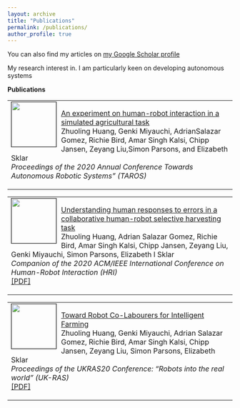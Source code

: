 ```yaml
---
layout: archive
title: "Publications"
permalink: /publications/
author_profile: true
---
```


<article>
<div class="article-wrap">
 
You can also find my articles on <a href="https://scholar.google.com/citations?user=xC3keU4AAAAJ&hl=en"> my Google Scholar profile </a> <br>
 
My research interest in. I am particularly keen on developing autonomous systems <br>

<strong>Publications</strong>

<table style="widdth:100%"> 
<tbody> <td> <img style="float: left; margin-right: 10px " src="https://github.com/favicon.ico" width="100px" height="100px" border="1px solid #bbb">
<p> <a href="https://adrianxsalazar.github.io/publication/2015-10-01-paper-title-number-3"> An experiment on human-robot interaction in a simulated agricultural task </a>  <br>
Zhuoling Huang, Genki Miyauchi, AdrianSalazar Gomez,  Richie Bird,  Amar Singh Kalsi,  Chipp Jansen,  Zeyang Liu,Simon Parsons,  and Elizabeth Sklar<br>
<i> Proceedings of the 2020 Annual Conference Towards Autonomous Robotic Systems” (TAROS) </i> </p>
</td>
</tbody>
 
<table style="widdth:80%"> 
 <tbody> <td> <img style="float: left; margin-right: 10px " src="https://github.com/favicon.ico" width="100px" height="100px" border="1px solid #bbb">
<p> <a href="https://adrianxsalazar.github.io/publication/2015-10-01-paper-title-number-3"> Understanding human responses to errors in a collaborative human-robot selective harvesting task </a>  <br>
Zhuoling Huang, Adrian Salazar Gomez, Richie Bird, Amar Singh Kalsi, Chipp Jansen, Zeyang Liu, Genki Miyauchi, Simon Parsons, Elizabeth I Sklar <br>
<i>Companion of the 2020 ACM/IEEE International Conference on Human-Robot Interaction (HRI) </i> <br> <a href="https://dl.acm.org/doi/pdf/10.1145/3371382.3378333"> [PDF] </a> </p>
</td>
</tbody>
 
<table style="widdth:80%"> 
 <tbody> <td> <img style="float: left; margin-right: 10px " src="https://github.com/favicon.ico" width="100px" height="100px" border="1px solid #bbb">
<p> <a href="https://adrianxsalazar.github.io/publication/2015-10-01-paper-title-number-3"> Toward Robot Co-Labourers for Intelligent Farming </a>  <br>
Zhuoling Huang, Genki Miyauchi, Adrian Salazar Gomez, Richie Bird, Amar Singh Kalsi, Chipp Jansen, Zeyang Liu, Simon Parsons, Elizabeth Sklar <br>
<i> Proceedings of the UKRAS20 Conference: “Robots into the real world” (UK-RAS) </i> <br> <a href="https://www.ukras.org/wp-content/uploads/formidable/21/UKRAS20_paper_25.pdf"> [PDF] </a> </p>
</td>
</tbody>

</div>
</article>
